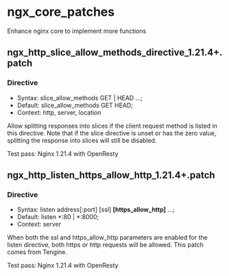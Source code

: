 # ngx_core_patches

Enhance nginx core to implement more functions

## ngx_http_slice_allow_methods_directive_1.21.4+.patch

### Directive

- Syntax: slice_allow_methods GET | HEAD ...;
- Default: slice_allow_methods GET HEAD;
- Context: http, server, location

Allow splitting responses into slices if the client request method is listed in this directive. Note that if the slice directive is unset or has the zero value, splitting the response into slices will still be disabled.

Test pass: Nginx 1.21.4 with OpenResty

## ngx_http_listen_https_allow_http_1.21.4+.patch

### Directive

- Syntax: listen address[:port] [ssl] **[https_allow_http]** ...;
- Default: listen *:80 | *:8000;
- Context: server

When both the ssl and https_allow_http parameters are enabled for the listen directive, both https or http requests will be allowed. This patch comes from Tengine.

Test pass: Nginx 1.21.4 with OpenResty